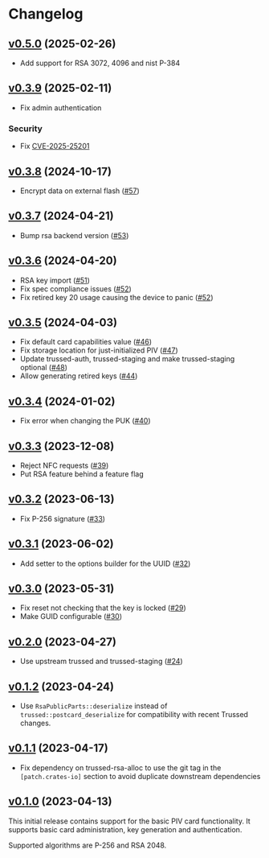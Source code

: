 # Changelog

## [v0.5.0][] (2025-02-26)

[v0.5.0]: https://github.com/trussed-dev/piv-authenticator/releases/tag/v0.5.0

- Add support for RSA 3072, 4096 and nist P-384

## [v0.3.9][] (2025-02-11)

[v0.3.9]: https://github.com/Nitrokey/piv-authenticator/releases/tag/v0.3.9

- Fix admin authentication

### Security

- Fix [CVE-2025-25201](https://github.com/Nitrokey/piv-authenticator/security/advisories/GHSA-28p6-c99x-fg8j)

## [v0.3.8][] (2024-10-17)

[v0.3.8]: https://github.com/Nitrokey/piv-authenticator/releases/tag/v0.3.8

- Encrypt data on external flash ([#57](https://github.com/Nitrokey/piv-authenticator/pull/57))

## [v0.3.7][] (2024-04-21)

- Bump rsa backend version ([#53][])

[#53]: https://github.com/Nitrokey/piv-authenticator/pull/53

[v0.3.7]: https://github.com/Nitrokey/piv-authenticator/releases/tag/v0.3.7

## [v0.3.6][] (2024-04-20)

- RSA key import ([#51][])
- Fix spec compliance issues ([#52][])
- Fix retired key 20 usage causing the device to panic ([#52][])

[#51]: https://github.com/Nitrokey/piv-authenticator/pull/51
[#52]: https://github.com/Nitrokey/piv-authenticator/pull/52

[v0.3.6]: https://github.com/Nitrokey/piv-authenticator/releases/tag/v0.3.6

## [v0.3.5][] (2024-04-03)

- Fix default card capabilities value ([#46][])
- Fix storage location for just-initialized PIV ([#47][])
- Update trussed-auth, trussed-staging and make trussed-staging optional ([#48][])
- Allow generating retired keys ([#44][])

[#44]: https://github.com/Nitrokey/piv-authenticator/pull/44
[#46]: https://github.com/Nitrokey/piv-authenticator/pull/46
[#47]: https://github.com/Nitrokey/piv-authenticator/pull/47
[#48]: https://github.com/Nitrokey/piv-authenticator/pull/48

[v0.3.5]: https://github.com/Nitrokey/piv-authenticator/releases/tag/v0.3.5

## [v0.3.4][] (2024-01-02)

- Fix error when changing the PUK ([#40][])

[#40]: https://github.com/Nitrokey/piv-authenticator/pull/40

[v0.3.4]: https://github.com/Nitrokey/piv-authenticator/releases/tag/v0.3.4

## [v0.3.3][] (2023-12-08)

- Reject NFC requests ([#39][])
- Put RSA feature behind a feature flag

[#39]: https://github.com/Nitrokey/piv-authenticator/pull/39

[v0.3.3]: https://github.com/Nitrokey/piv-authenticator/releases/tag/v0.3.3

## [v0.3.2][] (2023-06-13)

- Fix P-256 signature ([#33][])

[#33]: https://github.com/Nitrokey/piv-authenticator/pull/33

[v0.3.2]: https://github.com/Nitrokey/piv-authenticator/releases/tag/v0.3.2

## [v0.3.1][] (2023-06-02)

- Add setter to the options builder for the UUID ([#32][])

[#32]: https://github.com/Nitrokey/piv-authenticator/pull/32
[v0.3.1]: https://github.com/Nitrokey/piv-authenticator/releases/tag/v0.3.1

## [v0.3.0][] (2023-05-31)

- Fix reset not checking that the key is locked ([#29][])
- Make GUID configurable ([#30][])

[#30]: https://github.com/Nitrokey/piv-authenticator/pull/30
[#29]: https://github.com/Nitrokey/piv-authenticator/pull/29

[v0.3.0]: https://github.com/Nitrokey/piv-authenticator/releases/tag/v0.3.0

## [v0.2.0][] (2023-04-27)

- Use upstream trussed and trussed-staging ([#24][])

[#24]: https://github.com/Nitrokey/piv-authenticator/pull/24

[v0.2.0]: https://github.com/Nitrokey/piv-authenticator/releases/tag/v0.2.0

## [v0.1.2][] (2023-04-24)

- Use `RsaPublicParts::deserialize` instead of `trussed::postcard_deserialize` for compatibility with recent Trussed changes.

[v0.1.2]: https://github.com/Nitrokey/piv-authenticator/releases/tag/v0.1.2

## [v0.1.1][] (2023-04-17)

- Fix dependency on trussed-rsa-alloc to use the git tag in the `[patch.crates-io]` section to avoid duplicate downstream dependencies

[v0.1.1]: https://github.com/Nitrokey/piv-authenticator/releases/tag/v0.1.1

## [v0.1.0][] (2023-04-13)

This initial release contains support for the basic PIV card functionality.
It supports basic card administration, key generation and authentication.

Supported algorithms are P-256 and RSA 2048.

[v0.1.0]: https://github.com/Nitrokey/piv-authenticator/releases/tag/v0.1.0
